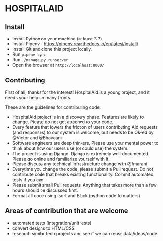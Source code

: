 HOSPITALAID
===

Install
---

- Install Python on your machine (at least 3.7).
- Install Pipenv - https://pipenv.readthedocs.io/en/latest/install/
- Install Git and clone this project locally.
- Run `pipenv sync`
- Run `./manage.py runserver`
- Open the browser at `http://localhost:8000/`


Contributing
---

First of all, thanks for the interest! HospitalAid is a young project, and it needs your help on many fronts.

These are the guidelines for contributing code:

- HospitalAid project is in a discovery phase. Features are likely to change. Please do not get attached to your code.
- Every feature that lowers the friction of users contributing Aid requests (and responses) to our system is welcome, but needs to be Ok-ed by @Victor and @Bhavaani
- Software engineers are deep thinkers. Please use your mental power to think about how our users use (or could use) the system.
- The project is using Django. Django is extremely well-documented. Please go online and familiarize yourself with it.
- Please discuss any technical infrastructure change with @fmarani
- Everytime you change the code, please submit a Pull request. Do not contribute code that breaks existing functionality. Commit automated tests if you can.
- Please submit small Pull requests. Anything that takes more than a few hours should be discussed first.
- Format all code using isort and Black (python code formatters)


Areas of contribution that are welcome
---

- automated tests (integration/unit tests)
- convert designs to HTML/CSS
- research similar tech projects and see if we can reuse data/ideas/code
